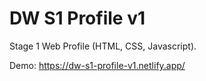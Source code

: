 # DW S1 Profile v1
Stage 1 Web Profile (HTML, CSS, Javascript).

Demo: https://dw-s1-profile-v1.netlify.app/
